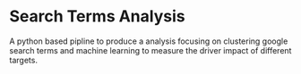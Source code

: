 # Search Terms Analysis

A python based pipline to  produce a analysis focusing on clustering google search terms and machine learning to measure the driver impact of different targets.
